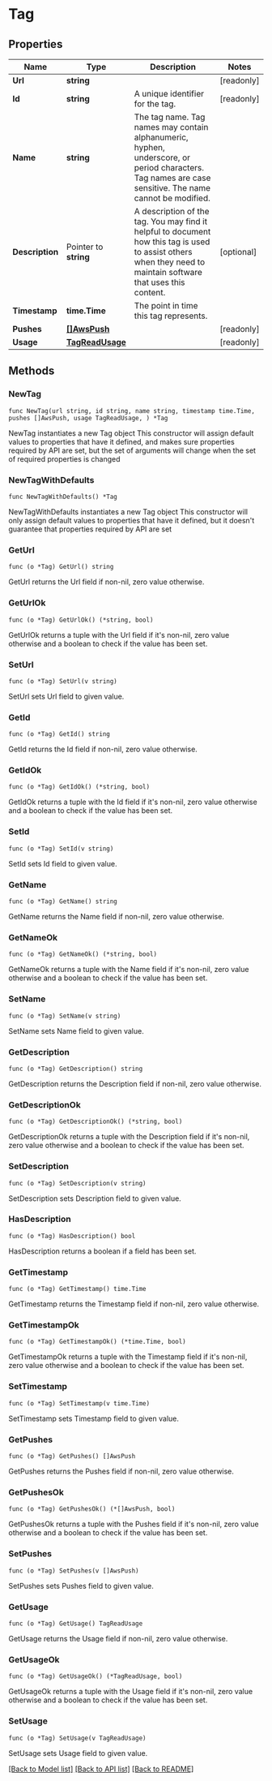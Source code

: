 # Tag

## Properties

Name | Type | Description | Notes
------------ | ------------- | ------------- | -------------
**Url** | **string** |  | [readonly] 
**Id** | **string** | A unique identifier for the tag. | [readonly] 
**Name** | **string** | The tag name. Tag names may contain alphanumeric, hyphen, underscore, or period characters. Tag names are case sensitive. The name cannot be modified. | 
**Description** | Pointer to **string** | A description of the tag.  You may find it helpful to document how this tag is used to assist others when they need to maintain software that uses this content. | [optional] 
**Timestamp** | **time.Time** | The point in time this tag represents. | 
**Pushes** | [**[]AwsPush**](AwsPush.md) |  | [readonly] 
**Usage** | [**TagReadUsage**](TagReadUsage.md) |  | [readonly] 

## Methods

### NewTag

`func NewTag(url string, id string, name string, timestamp time.Time, pushes []AwsPush, usage TagReadUsage, ) *Tag`

NewTag instantiates a new Tag object
This constructor will assign default values to properties that have it defined,
and makes sure properties required by API are set, but the set of arguments
will change when the set of required properties is changed

### NewTagWithDefaults

`func NewTagWithDefaults() *Tag`

NewTagWithDefaults instantiates a new Tag object
This constructor will only assign default values to properties that have it defined,
but it doesn't guarantee that properties required by API are set

### GetUrl

`func (o *Tag) GetUrl() string`

GetUrl returns the Url field if non-nil, zero value otherwise.

### GetUrlOk

`func (o *Tag) GetUrlOk() (*string, bool)`

GetUrlOk returns a tuple with the Url field if it's non-nil, zero value otherwise
and a boolean to check if the value has been set.

### SetUrl

`func (o *Tag) SetUrl(v string)`

SetUrl sets Url field to given value.


### GetId

`func (o *Tag) GetId() string`

GetId returns the Id field if non-nil, zero value otherwise.

### GetIdOk

`func (o *Tag) GetIdOk() (*string, bool)`

GetIdOk returns a tuple with the Id field if it's non-nil, zero value otherwise
and a boolean to check if the value has been set.

### SetId

`func (o *Tag) SetId(v string)`

SetId sets Id field to given value.


### GetName

`func (o *Tag) GetName() string`

GetName returns the Name field if non-nil, zero value otherwise.

### GetNameOk

`func (o *Tag) GetNameOk() (*string, bool)`

GetNameOk returns a tuple with the Name field if it's non-nil, zero value otherwise
and a boolean to check if the value has been set.

### SetName

`func (o *Tag) SetName(v string)`

SetName sets Name field to given value.


### GetDescription

`func (o *Tag) GetDescription() string`

GetDescription returns the Description field if non-nil, zero value otherwise.

### GetDescriptionOk

`func (o *Tag) GetDescriptionOk() (*string, bool)`

GetDescriptionOk returns a tuple with the Description field if it's non-nil, zero value otherwise
and a boolean to check if the value has been set.

### SetDescription

`func (o *Tag) SetDescription(v string)`

SetDescription sets Description field to given value.

### HasDescription

`func (o *Tag) HasDescription() bool`

HasDescription returns a boolean if a field has been set.

### GetTimestamp

`func (o *Tag) GetTimestamp() time.Time`

GetTimestamp returns the Timestamp field if non-nil, zero value otherwise.

### GetTimestampOk

`func (o *Tag) GetTimestampOk() (*time.Time, bool)`

GetTimestampOk returns a tuple with the Timestamp field if it's non-nil, zero value otherwise
and a boolean to check if the value has been set.

### SetTimestamp

`func (o *Tag) SetTimestamp(v time.Time)`

SetTimestamp sets Timestamp field to given value.


### GetPushes

`func (o *Tag) GetPushes() []AwsPush`

GetPushes returns the Pushes field if non-nil, zero value otherwise.

### GetPushesOk

`func (o *Tag) GetPushesOk() (*[]AwsPush, bool)`

GetPushesOk returns a tuple with the Pushes field if it's non-nil, zero value otherwise
and a boolean to check if the value has been set.

### SetPushes

`func (o *Tag) SetPushes(v []AwsPush)`

SetPushes sets Pushes field to given value.


### GetUsage

`func (o *Tag) GetUsage() TagReadUsage`

GetUsage returns the Usage field if non-nil, zero value otherwise.

### GetUsageOk

`func (o *Tag) GetUsageOk() (*TagReadUsage, bool)`

GetUsageOk returns a tuple with the Usage field if it's non-nil, zero value otherwise
and a boolean to check if the value has been set.

### SetUsage

`func (o *Tag) SetUsage(v TagReadUsage)`

SetUsage sets Usage field to given value.



[[Back to Model list]](../README.md#documentation-for-models) [[Back to API list]](../README.md#documentation-for-api-endpoints) [[Back to README]](../README.md)


